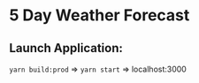 # 5 Day Weather Forecast

## Launch Application:

`yarn build:prod` => `yarn start` => localhost:3000
